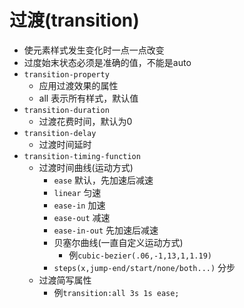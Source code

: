# 过渡(transition)
- 使元素样式发生变化时一点一点改变
- 过度始末状态必须是准确的值，不能是auto
- `transition-property`
  - 应用过渡效果的属性
  - all 表示所有样式，默认值
- `transition-duration`
  - 过渡花费时间，默认为0
- `transition-delay`
  - 过渡时间延时
- `transition-timing-function`
  - 过渡时间曲线(运动方式)
    - `ease` 默认，先加速后减速
    - `linear` 匀速
    - `ease-in` 加速
    - `ease-out` 减速
    - `ease-in-out` 先加速后减速
    - 贝塞尔曲线(一直自定义运动方式)
      - 例`cubic-bezier(.06,-1,13,1,1.19)`
    - `steps(x,jump-end/start/none/both...)` 分步
  - 过渡简写属性
    - 例`transition:all 3s 1s ease;`